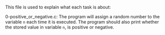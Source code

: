 This file is used to explain what each task is about: 

0-positive_or_negative.c: The program will assign a random number to the variable `n` each time it is executed. The program should also print whether the stored value in variable `n`, is positive or negative. 


